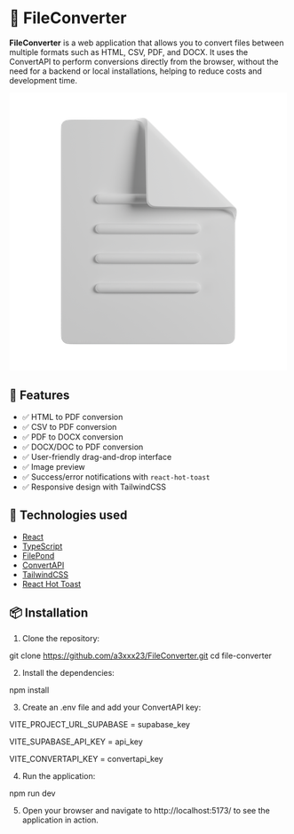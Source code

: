 # 📄 FileConverter

**FileConverter** is a web application that allows you to convert files between multiple formats such as HTML, CSV, PDF, and DOCX. It uses the ConvertAPI to perform conversions directly from the browser, without the need for a backend or local installations, helping to reduce costs and development time.

![FileConverter Banner](public/convertImage.png)

## 🚀 Features

- ✅ HTML to PDF conversion
- ✅ CSV to PDF conversion
- ✅ PDF to DOCX conversion
- ✅ DOCX/DOC to PDF conversion
- ✅ User-friendly drag-and-drop interface
- ✅ Image preview
- ✅ Success/error notifications with `react-hot-toast`
- ✅ Responsive design with TailwindCSS

## 🧪 Technologies used

- [React](https://react.dev/)
- [TypeScript](https://www.typescriptlang.org/)
- [FilePond](https://pqina.nl/filepond/)
- [ConvertAPI](https://www.convertapi.com/)
- [TailwindCSS](https://tailwindcss.com/)
- [React Hot Toast](https://react-hot-toast.com/)

## 📦 Installation

1. Clone the repository:

git clone https://github.com/a3xxx23/FileConverter.git
cd file-converter

2. Install the dependencies:

npm install

3. Create an .env file and add your ConvertAPI key:

VITE_PROJECT_URL_SUPABASE = supabase_key

VITE_SUPABASE_API_KEY = api_key

VITE_CONVERTAPI_KEY = convertapi_key

4. Run the application:

npm run dev

5. Open your browser and navigate to http://localhost:5173/ to see the application in action.



